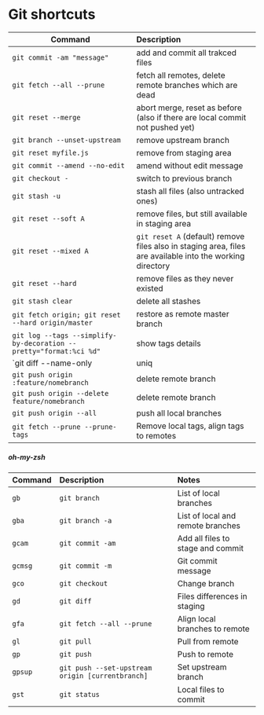 # Git shortcuts

| Command                                                            | Description                                                                                               |
|--------------------------------------------------------------------|:----------------------------------------------------------------------------------------------------------|
| `git commit -am "message"`                                         | add and commit all trakced files                                                                          |
| `git fetch --all --prune`                                          | fetch all remotes, delete remote branches which are dead                                                  |
| `git reset --merge`                                                | abort merge, reset as before (also if there are local commit not pushed yet)                              |
| `git branch --unset-upstream`                                      | remove upstream branch                                                                                    |
| `git reset myfile.js`                                              | remove from staging area                                                                                  |
| `git commit --amend --no-edit`                                     | amend without edit message                                                                                |
| `git checkout -`                                                   | switch to previous branch                                                                                 |
| `git stash -u`                                                     | stash all files (also untracked ones)                                                                     |
| `git reset --soft A`                                               | remove files, but still available in staging area                                                         |
| `git reset --mixed A`                                              | `git reset A` (default) remove files also in staging area, files are available into the working directory |
| `git reset --hard`                                                 | remove files as they never existed                                                                        |
| `git stash clear`                                                  | delete all stashes                                                                                        |
| `git fetch origin; git reset --hard origin/master`                 | restore as remote master branch                                                                           |
| `git log --tags --simplify-by-decoration --pretty="format:%ci %d"` | show tags details                                                                                         |
| `git diff --name-only | uniq | xargs $EDITOR`                      | opens all modified files                                                                                  |
| `git push origin :feature/nomebranch`                              | delete remote branch                                                                                      |
| `git push origin --delete feature/nomebranch`                      | delete remote branch                                                                                      |
| `git push origin --all`                                            | push all local branches                                                                                   |
| `git fetch --prune --prune-tags`                                   | Remove local tags, align tags to remotes                                                                  |

##### oh-my-zsh

| Command | Description                                      | Notes                             |
|:--------|:-------------------------------------------------|:----------------------------------|
| `gb`    | `git branch`                                     | List of local branches            |
| `gba`   | `git branch -a`                                  | List of local and remote branches |
| `gcam`  | `git commit -am`                                 | Add all files to stage and commit |
| `gcmsg` | `git commit -m`                                  | Git commit message                |
| `gco`   | `git checkout`                                   | Change branch                     |
| `gd`    | `git diff`                                       | Files differences in staging      |
| `gfa`   | `git fetch --all --prune`                        | Align local branches to remote    |
| `gl`    | `git pull`                                       | Pull from remote                  |
| `gp`    | `git push`                                       | Push to remote                    |
| `gpsup` | `git push --set-upstream origin [currentbranch]` | Set upstream branch               |
| `gst`   | `git status`                                     | Local files to commit             |
